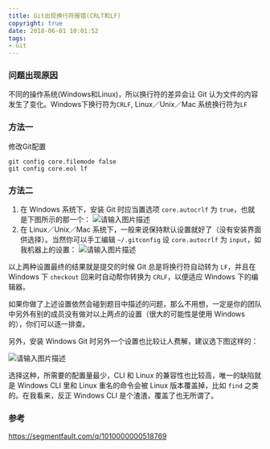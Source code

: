 ```yaml
---
title: Git出现换行符报错(CRLT和LF)
copyright: true
date: 2018-06-01 10:01:52
tags:
- Git
---
```


### 问题出现原因

不同的操作系统(Windows和Linux)，所以换行符的差异会让 Git 认为文件的内容发生了变化。Windows下换行符为`CRLF`, Linux／Unix／Mac 系统换行符为`LF`
<!--more-->
### 方法一

修改Git配置

```
git config core.filemode false
git config core.eol lf
```

### 方法二

1. 在 Windows 系统下，安装 Git 时应当置选项 `core.autocrlf` 为 `true`，也就是下图所示的那一个：
   ![请输入图片描述](http://segmentfault.com/img/bVck90)
2. 在 Linux／Unix／Mac 系统下，一般来说保持默认设置就好了（没有安装界面供选择）。当然你可以手工编辑 `~/.gitconfig` 设 `core.autocrlf` 为 `input`，如我机器上的设置：
   ![请输入图片描述](http://segmentfault.com/img/bVck98)

以上两种设置最终的结果就是提交的时候 Git 总是将换行符自动转为 `LF`，并且在 Windows 下 `checkout` 回来时自动帮你转换为 `CRLF`，以便适应 Windows 下的编辑器。

如果你做了上述设置依然会碰到题目中描述的问题，那么不用想，一定是你的团队中另外有别的成员没有做对以上两点的设置（很大的可能性是使用 Windows 的），你们可以逐一排查。

另外，安装 Windows Git 时另外一个设置也比较让人费解，建议选下图这样的：

![请输入图片描述](http://segmentfault.com/img/bVck99)

选择这种，所需要的配置量最少，CLI 和 Linux 的兼容性也比较高，唯一的缺陷就是 Windows CLI 里和 Linux 重名的命令会被 Linux 版本覆盖掉，比如 `find` 之类的。在我看来，反正 Windows CLI 是个渣渣，覆盖了也无所谓了。

### 参考

https://segmentfault.com/q/1010000000518769

